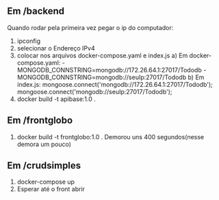 
## Em /backend

Quando rodar pela primeira vez pegar o ip do computador:
1) ipconfig
2) selecionar o Endereço IPv4
3) colocar nos arquivos docker-compose.yaml e index.js
    a) Em docker-compose.yaml: 
        - MONGODB_CONNSTRING=mongodb://172.26.64.1:27017/Tododb
        - MONGODB_CONNSTRING=mongodb://seuIp:27017/Tododb
    b) Em index.js:
        mongoose.connect('mongodb://172.26.64.1:27017/Tododb');
        mongoose.connect('mongodb://seuIp:27017/Tododb');
4) docker build -t apibase:1.0 .

## Em /frontglobo
1) docker build -t frontglobo:1.0 .
Demorou uns 400 segundos(nesse demora um pouco)

## Em /crudsimples
1) docker-compose up
2) Esperar até o front abrir

